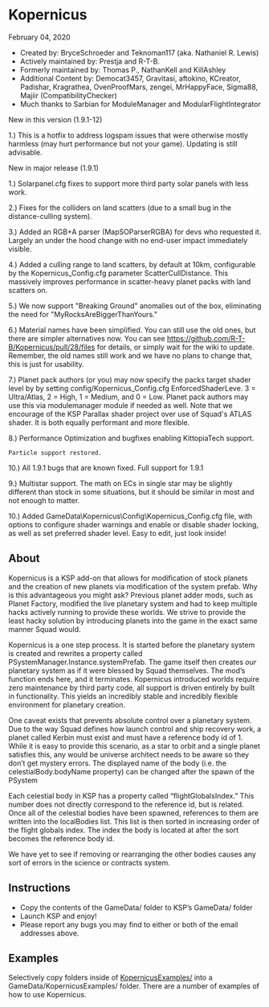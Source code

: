 ﻿Kopernicus
==============================
February 04, 2020
* Created by: BryceSchroeder and Teknoman117 (aka. Nathaniel R. Lewis)
* Actively maintained by: Prestja and R-T-B.
* Formerly maintained by: Thomas P., NathanKell and KillAshley
* Additional Content by: Democat3457, Gravitasi, aftokino, KCreator, Padishar, Kragrathea, OvenProofMars, zengei, MrHappyFace, Sigma88, Majiir (CompatibilityChecker)
* Much thanks to Sarbian for ModuleManager and ModularFlightIntegrator

New in this version (1.9.1-12)

1.) This is a hotfix to address logspam issues that were otherwise mostly harmless (may hurt performance but not your game). Updating is still advisable.

New in major release (1.9.1)

1.) Solarpanel.cfg fixes to support more third party solar panels with less work.

2.) Fixes for the colliders on land scatters (due to a small bug in the distance-culling system).

3.) Added an RGB+A parser (MapSOParserRGBA) for devs who requested it. Largely an under the hood change with no end-user impact immediately visible.

4.) Added a culling range to land scatters, by default at 10km, configurable by the Kopernicus_Config.cfg parameter ScatterCullDistance. This massively improves performance in scatter-heavy planet packs with land scatters on.

5.) We now support "Breaking Ground" anomalies out of the box, eliminating the need for "MyRocksAreBiggerThanYours."

6.) Material names have been simplified. You can still use the old ones, but there are simpler alternatives now. You can see https://github.com/R-T-B/Kopernicus/pull/28/files for details, or simply wait for the wiki to update. Remember, the old names still work and we have no plans to change that, this is just for usability.

7.) Planet pack authors (or you) may now specify the packs target shader level by by setting config/Kopernicus_Config.cfg EnforcedShaderLeve. 3 = Ultra/Atlas, 2 = High, 1 = Medium, and 0 = Low. Planet pack authors may use this via modulemanager module if needed as well. Note that we encourage of the KSP Parallax shader project over use of Squad's ATLAS shader. It is both equally performant and more flexible.

8.) Performance Optimization and bugfixes enabling KittopiaTech support.

    Particle support restored.

10.) All 1.9.1 bugs that are known fixed. Full support for 1.9.1

9.) Multistar support. The math on ECs in single star may be slightly different than stock in some situations, but it should be similar in most and not enough to matter.

10.) Added GameData\Kopernicus\Config\Kopernicus_Config.cfg file, with options to configure shader warnings and enable or disable shader locking, as well as set preferred shader level. Easy to edit, just look inside!

About
-----
Kopernicus is a KSP add-on that allows for modification of stock planets and the creation of new planets via modification of the system prefab.  Why is this advantageous you might ask?  Previous planet adder mods, such as Planet Factory, modified the live planetary system and had to keep multiple hacks actively running to provide these worlds.  We strive to provide the least hacky solution by introducing planets into the game in the exact same manner Squad would.  

Kopernicus is a one step process.  It is started before the planetary system is created and rewrites a property called PSystemManager.Instance.systemPrefab.  The game itself then creates *our* planetary system as if it were blessed by Squad themselves.  The mod’s function ends here, and it terminates.  Kopernicus introduced worlds require zero maintenance by third party code, all support is driven entirely by built in functionality.  This yields an incredibly stable and incredibly flexible environment for planetary creation.

One caveat exists that prevents absolute control over a planetary system.  Due to the way Squad defines how launch control and ship recovery work, a planet called Kerbin must exist and must have a reference body id of 1.  While it is easy to provide this scenario, as a star to orbit and a single planet satisfies this, any would be universe architect needs to be aware so they don’t get mystery errors. The displayed name of the body (i.e. the celestialBody.bodyName property) can be changed after the spawn of the PSystem  

Each celestial body in KSP has a property called “flightGlobalsIndex.”  This number does not directly correspond to the reference id, but is related.  Once all of the celestial bodies have been spawned, references to them are written into the localBodies list.  This list is then sorted in increasing order of the flight globals index.  The index the body is located at after the sort becomes the reference body id.

We have yet to see if removing or rearranging the other bodies causes any sort of errors in the science or contracts system.


Instructions
------------
- Copy the contents of the GameData/ folder to KSP’s GameData/ folder
- Launch KSP and enjoy!
- Please report any bugs you may find to either or both of the email addresses above.

Examples
----------
Selectively copy folders inside of [KopernicusExamples/](https://github.com/Kopernicus/KopernicusExamples/) into a GameData/KopernicusExamples/ folder.  There are a number of examples of how to use Kopernicus.
